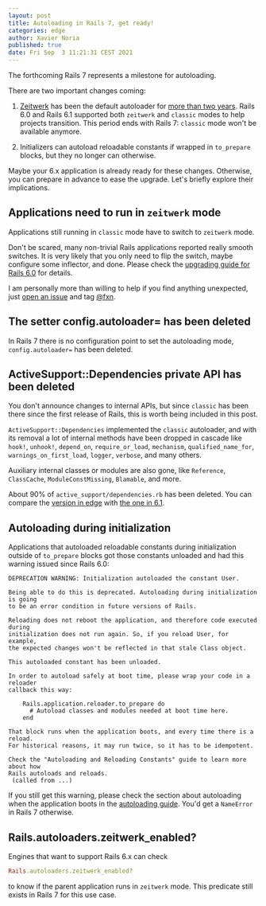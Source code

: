 ```yaml
---
layout: post
title: Autoloading in Rails 7, get ready!
categories: edge
author: Xavier Noria
published: true
date: Fri Sep  3 11:21:31 CEST 2021
---
```


The forthcoming Rails 7 represents a milestone for autoloading.

There are two important changes coming:

1. [Zeitwerk](https://github.com/fxn/zeitwerk) has been the default autoloader for [more than two years](https://weblog.rubyonrails.org/2019/8/15/Rails-6-0-final-release/). Rails 6.0 and Rails 6.1 supported both `zeitwerk` and `classic` modes to help projects transition. This period ends with Rails 7: `classic` mode won't be available anymore.

2. Initializers can autoload reloadable constants if wrapped in `to_prepare` blocks, but they no longer can otherwise.

Maybe your 6.x application is already ready for these changes. Otherwise, you can prepare in advance to ease the upgrade. Let's briefly explore their implications.

## Applications need to run in `zeitwerk` mode

Applications still running in `classic` mode have to switch to `zeitwerk` mode.

Don't be scared, many non-trivial Rails applications reported really smooth switches. It is very likely that you only need to flip the switch, maybe configure some inflector, and done. Please check the [upgrading guide for Rails 6.0](https://guides.rubyonrails.org/upgrading_ruby_on_rails.html#autoloading) for details.

I am personally more than willing to help if you find anything unexpected, just [open an issue](https://github.com/rails/rails/issues/new) and tag [@fxn](https://github.com/fxn).

## The setter config.autoloader= has been deleted

In Rails 7 there is no configuration point to set the autoloading mode, `config.autoloader=` has been deleted.

## ActiveSupport::Dependencies private API has been deleted

You don't announce changes to internal APIs, but since `classic` has been there since the first release of Rails, this is worth being included in this post.

`ActiveSupport::Dependencies` implemented the `classic` autoloader, and with its removal a lot of internal methods have been dropped in cascade like `hook!`, `unhook!`, `depend_on`, `require_or_load`, `mechanism`, `qualified_name_for`, `warnings_on_first_load`, `logger`, `verbose`, and many others.

Auxiliary internal classes or modules are also gone, like `Reference`, `ClassCache`, `ModuleConstMissing`, `Blamable`, and more.

About 90% of `active_support/dependencies.rb` has been deleted. You can compare the [version in edge](https://github.com/rails/rails/blob/a44fbb5dcacd3281116f7d9881a25e8f08f729a4/activesupport/lib/active_support/dependencies.rb) with [the one in 6.1](https://github.com/rails/rails/blob/6-1-stable/activesupport/lib/active_support/dependencies.rb).

## Autoloading during initialization

Applications that autoloaded reloadable constants during initialization outside of `to_prepare` blocks got those constants unloaded and had this warning issued since Rails 6.0:

```
DEPRECATION WARNING: Initialization autoloaded the constant User.

Being able to do this is deprecated. Autoloading during initialization is going
to be an error condition in future versions of Rails.

Reloading does not reboot the application, and therefore code executed during
initialization does not run again. So, if you reload User, for example,
the expected changes won't be reflected in that stale Class object.

This autoloaded constant has been unloaded.

In order to autoload safely at boot time, please wrap your code in a reloader
callback this way:

    Rails.application.reloader.to_prepare do
      # Autoload classes and modules needed at boot time here.
    end

That block runs when the application boots, and every time there is a reload.
For historical reasons, it may run twice, so it has to be idempotent.

Check the "Autoloading and Reloading Constants" guide to learn more about how
Rails autoloads and reloads.
 (called from ...)
 ```

If you still get this warning, please check the section about autoloading when the application boots in the [autoloading guide](https://guides.rubyonrails.org/v7.0/autoloading_and_reloading_constants.html#autoloading-when-the-application-boots). You'd get a `NameError` in Rails 7 otherwise.

## Rails.autoloaders.zeitwerk_enabled?

Engines that want to support Rails 6.x can check

```ruby
Rails.autoloaders.zeitwerk_enabled?
```

to know if the parent application runs in `zeitwerk` mode. This predicate still exists in Rails 7 for this use case.
